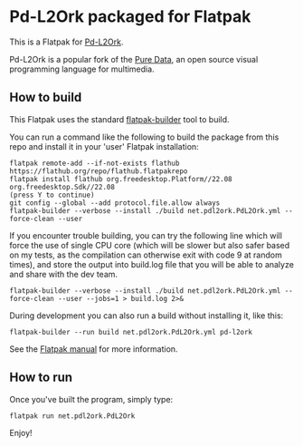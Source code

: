 # Pd-L2Ork packaged for Flatpak

This is a Flatpak for [Pd-L2Ork](http://l2ork.music.vt.edu/main/make-your-own-l2ork/software/).

Pd-L2Ork is a popular fork of the [Pure Data](http://puredata.info/), an open
source visual programming language for multimedia.

## How to build

This Flatpak uses the standard
[flatpak-builder](docs.flatpak.org/en/latest/flatpak-builder-command-reference.html)
tool to build.

You can run a command like the following to build the package from this repo
and install it in your 'user' Flatpak installation:

    flatpak remote-add --if-not-exists flathub https://flathub.org/repo/flathub.flatpakrepo
    flatpak install flathub org.freedesktop.Platform//22.08 org.freedesktop.Sdk//22.08
    (press Y to continue)
    git config --global --add protocol.file.allow always
    flatpak-builder --verbose --install ./build net.pdl2ork.PdL2Ork.yml --force-clean --user

If you encounter trouble building, you can try the following line which will force the use
of single CPU core (which will be slower but also safer based on my tests, as the compilation
can otherwise exit with code 9 at random times), and store the output into build.log file
that you will be able to analyze and share with the dev team.

    flatpak-builder --verbose --install ./build net.pdl2ork.PdL2Ork.yml --force-clean --user --jobs=1 > build.log 2>&

During development you can also run a build without installing it, like this:

    flatpak-builder --run build net.pdl2ork.PdL2Ork.yml pd-l2ork

See the [Flatpak manual](http://docs.flatpak.org/en/latest/) for more information.

## How to run

Once you've built the program, simply type:

    flatpak run net.pdl2ork.PdL2Ork

Enjoy!
